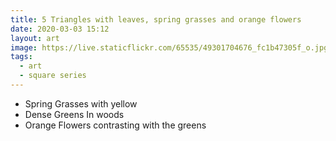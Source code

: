 ```yaml
---
title: 5 Triangles with leaves, spring grasses and orange flowers
date: 2020-03-03 15:12
layout: art
image: https://live.staticflickr.com/65535/49301704676_fc1b47305f_o.jpg
tags:
  - art
  - square series
---
```


- Spring Grasses with yellow
- Dense Greens In woods
- Orange Flowers contrasting with the greens
